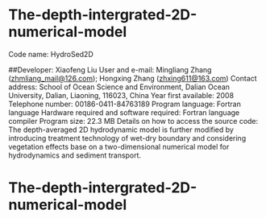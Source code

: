 # The-depth-intergrated-2D-numerical-model
Code name: HydroSed2D  

##Developer: Xiaofeng Liu
User and e-mail: Mingliang Zhang (zhmliang_mail@126.com); Hongxing Zhang (zhxing611@163.com)
Contact address: School of Ocean Science and Environment, Dalian Ocean University, Dalian, Liaoning,
116023, China
Year first available: 2008
Telephone number: 00186-0411-84763189
Program language: Fortran language
Hardware required and software required: Fortran language compiler
Program size: 22.3 MB
Details on how to access the source code: The depth-averaged 2D hydrodynamic model is further modified by introducing treatment technology of wet-dry boundary and considering vegetation effects base on a two-dimensional numerical model for hydrodynamics and sediment transport. 
# The-depth-intergrated-2D-numerical-model
